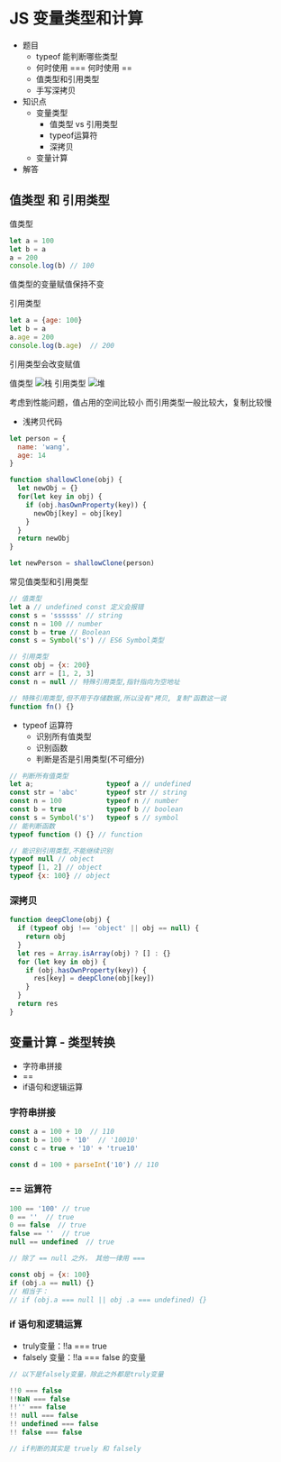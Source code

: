 # JS 变量类型和计算

* 题目
  * typeof 能判断哪些类型
  * 何时使用 === 何时使用 ==
  * 值类型和引用类型
  * 手写深拷贝
* 知识点
  * 变量类型
    * 值类型 vs 引用类型
    * typeof运算符
    * 深拷贝
  * 变量计算
* 解答

## 值类型 和 引用类型

值类型

```js
let a = 100
let b = a
a = 200
console.log(b) // 100
```

值类型的变量赋值保持不变

引用类型

```js
let a = {age: 100}
let b = a
a.age = 200
console.log(b.age)  // 200
```

引用类型会改变赋值

值类型
![栈](../img/栈.png)
引用类型
![堆](../img/堆.png)

考虑到性能问题，值占用的空间比较小
而引用类型一般比较大，复制比较慢

* 浅拷贝代码

```js
let person = {
  name: 'wang',
  age: 14
}

function shallowClone(obj) {
  let newObj = {}
  for(let key in obj) {
    if (obj.hasOwnProperty(key)) {
      newObj[key] = obj[key]
    }
  }
  return newObj
}

let newPerson = shallowClone(person)
```

常见值类型和引用类型

```js
// 值类型
let a // undefined const 定义会报错
const s = 'ssssss' // string
const n = 100 // number
const b = true // Boolean
const s = Symbol('s') // ES6 Symbol类型

// 引用类型
const obj = {x: 200}
const arr = [1, 2, 3]
const n = null // 特殊引用类型,指针指向为空地址

// 特殊引用类型,但不用于存储数据,所以没有"拷贝, 复制"函数这一说
function fn() {}
```

* typeof 运算符
  * 识别所有值类型
  * 识别函数
  * 判断是否是引用类型(不可细分)

```js
// 判断所有值类型
let a;                  typeof a // undefined
const str = 'abc'       typeof str // string
const n = 100           typeof n // number
const b = true          typeof b // boolean
const s = Symbol('s')   typeof s // symbol
// 能判断函数
typeof function () {} // function

// 能识别引用类型,不能继续识别
typeof null // object
typeof [1, 2] // object
typeof {x: 100} // object
```

### 深拷贝

```js
function deepClone(obj) {
  if (typeof obj !== 'object' || obj == null) {
    return obj
  }
  let res = Array.isArray(obj) ? [] : {}
  for (let key in obj) {
    if (obj.hasOwnProperty(key)) {
      res[key] = deepClone(obj[key])
    }
  }
  return res
}
```

## 变量计算 - 类型转换

* 字符串拼接
* ==
* if语句和逻辑运算

### 字符串拼接

```js
const a = 100 + 10  // 110
const b = 100 + '10'  // '10010'
const c = true + '10' + 'true10'

const d = 100 + parseInt('10') // 110
```

### == 运算符

```js
100 == '100' // true
0 == ''  // true
0 == false  // true
false == ''  // true
null == undefined  // true

// 除了 == null 之外， 其他一律用 === 

const obj = {x: 100}
if (obj.a == null) {}
// 相当于：
// if (obj.a === null || obj .a === undefined) {}
```

### if 语句和逻辑运算

* truly变量：!!a === true
* falsely 变量：!!a === false 的变量

```js
// 以下是falsely变量，除此之外都是truly变量

!!0 === false
!!NaN === false
!!'' === false
!! null === false
!! undefined === false
!! false === false

// if判断的其实是 truely 和 falsely
```

